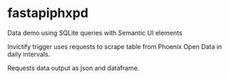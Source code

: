 # fastapiphxpd
Data demo using SQLite queries with Semantic UI elements

Invictify trigger uses requests to scrape table from Phoenix Open Data in daily intervals. 

Requests data output as json and dataframe. 
